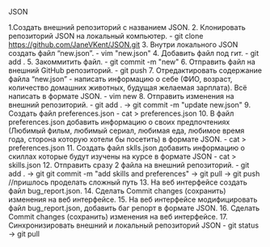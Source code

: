 
JSON

 1.Создать внешний репозиторий c названием JSON.
 2. Клонировать репозиторий JSON на локальный компьютер. - git clone https://github.com/JaneVKent/JSON.git
 3. Внутри локального JSON создать файл “new.json”. - vim "new.json"
 4. Добавить файл под гит. - git add .
 5. Закоммитить файл. - git commit -m "new"
 6. Отправить файл на внешний GitHub репозиторий. - git push
 7. Отредактировать содержание файла “new.json” - написать информацию о себе (ФИО, возраст, количество домашних животных, будущая желаемая зарплата). Всё написать в формате JSON. - vim new
 8. Отправить изменения на внешний репозиторий. - git add . -> git commit -m "update new.json"
 9. Создать файл preferences.json - cat > preferences.json
 10. В файл preferences.json добавить информацию о своих предпочтениях (Любимый фильм, любимый сериал, любимая еда, любимое время года, сторона которую хотели бы посетить) в формате JSON. - cat > preferences.json
 11. Создать файл sklls.json добавить информацию о скиллах которые будут изучены на курсе в формате JSON - cat > skills.json
 12. Отправить сразу 2 файла на внешний репозиторий. - git add . -> git  git commit -m "add skills and preferences" -> git pull -> git push //пришлось проделать сложный путь
 13. На веб интерфейсе создать файл bug_report.json.
 14. Сделать Commit changes (сохранить) изменения на веб интерфейсе.
 15. На веб интерфейсе модифицировать файл bug_report.json, добавить баг репорт в формате JSON.
 16. Сделать Commit changes (сохранить) изменения на веб интерфейсе.
 17. Синхронизировать внешний и локальный репозиторий JSON - git status -> git pull

